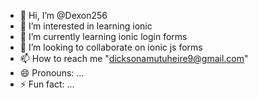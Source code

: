 - 👋 Hi, I’m @Dexon256
- 👀 I’m interested in learning ionic
- 🌱 I’m currently learning ionic login forms
- 💞️ I’m looking to collaborate on ionic js forms
- 📫 How to reach me "dicksonamutuheire9@gmail.com"
- 😄 Pronouns: ...
- ⚡ Fun fact: ...

<!---
Dexon256/Dexon256 is a ✨ special ✨ repository because its `README.md` (this file) appears on your GitHub profile.
You can click the Preview link to take a look at your changes.
--->
